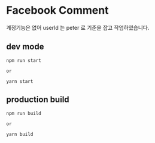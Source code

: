 # Facebook Comment

계정기능은 없어 userId 는 peter 로 기준을 잡고 작업하였습니다.

## dev mode
```
npm run start

or

yarn start
```

## production build
```
npm run build

or

yarn build
```